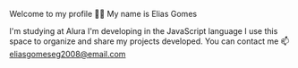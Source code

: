 Welcome to my profile 💙💙
My name is Elias Gomes

I'm studying at Alura
I'm developing in the JavaScript language
I use this space to organize and share my projects developed.
You can contact me 📫
eliasgomeseg2008@email.com
